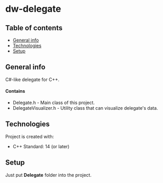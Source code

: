 # dw-delegate
## Table of contents
* [General info](#general-info)
* [Technologies](#technologies)
* [Setup](#setup)

## General info
C#-like delegate for C++.
#### Contains
* Delegate.h              -   Main class of this project.
* DelegateVisualizer.h    -   Utility class that can visualize delegate's data.

## Technologies
Project is created with:
* C++ Standard: 14 (or later)

## Setup
Just put **Delegate** folder into the project.
